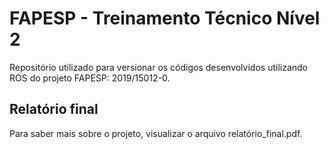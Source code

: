 # FAPESP - Treinamento Técnico Nível 2
Repositório utilizado para versionar os códigos desenvolvidos utilizando ROS do projeto FAPESP: 2019/15012-0.

## Relatório final
Para saber mais sobre o projeto, visualizar o arquivo relatório_final.pdf.
